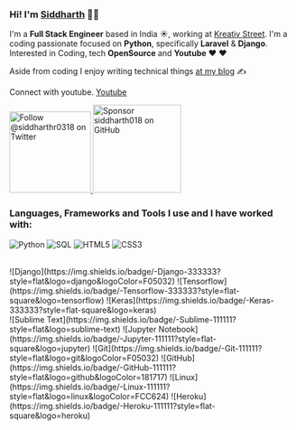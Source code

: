 ### Hi! I'm [Siddharth](https://realprogrammer.in/) 👋🏼

I'm a **Full Stack Engineer** based in India ☀️, working at [Kreativ Street](https://kreativstreet.com/). I'm a coding passionate focused on **Python**, specifically **Laravel** & **Django**. Interested in Coding, tech **OpenSource** and **Youtube** ❤️ ❤️

Aside from coding I enjoy writing technical things [at my blog](https://realprogrammer.in) ✍️

Connect with youtube. [Youtube](https://www.youtube.com/channel/UCVSvNQjV5gwKIP9ZgaXSU1w?view_as=subscriber)

<p>
  <a href="https://twitter.com/intent/follow?screen_name=siddharthr0318">
    <img src="https://user-images.githubusercontent.com/7629661/87821427-202e0280-c870-11ea-9e38-8c7c74856753.png" width="144" alt="Follow @siddharthr0318 on Twitter" title="Follow @siddharthr0318 on Twitter">
  </a>

  <a href="https://github.com/sponsors/siddharth018">
    <img src="https://user-images.githubusercontent.com/7629661/87821425-1f956c00-c870-11ea-9871-a76f99739501.png" width="156" alt="Sponsor siddharth018 on GitHub" title="Sponsor siddharth018 on GitHub">
  </a>
</p>

### Languages, Frameworks and Tools I use and I have worked with:
![Python](https://img.shields.io/badge/-Python-555555?style=flat&logo=python)
![SQL](https://img.shields.io/badge/-SQL-555555?style=flat&logo=mysql)
![HTML5](https://img.shields.io/badge/-HTML5-555555?style=flat&logo=html5)
![CSS3](https://img.shields.io/badge/-CSS3-555555?style=flat&logo=css3)

<br>
![Django](https://img.shields.io/badge/-Django-333333?style=flat&logo=django&logoColor=F05032)
![Tensorflow](https://img.shields.io/badge/-Tensorflow-333333?style=flat-square&logo=tensorflow)
![Keras](https://img.shields.io/badge/-Keras-333333?style=flat-square&logo=keras)
<br>
![Sublime Text](https://img.shields.io/badge/-Sublime-111111?style=flat&logo=sublime-text)
![Jupyter Notebook](https://img.shields.io/badge/-Jupyter-111111?style=flat-square&logo=jupyter)
![Git](https://img.shields.io/badge/-Git-111111?style=flat&logo=git&logoColor=F05032)
![GitHub](https://img.shields.io/badge/-GitHub-111111?style=flat&logo=github&logoColor=181717)
![Linux](https://img.shields.io/badge/-Linux-111111?style=flat&logo=linux&logoColor=FCC624)
![Heroku](https://img.shields.io/badge/-Heroku-111111?style=flat-square&logo=heroku)
